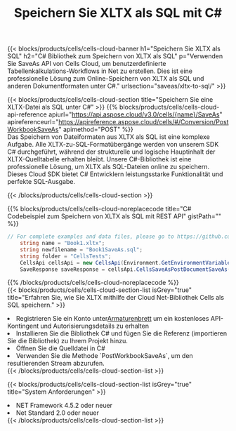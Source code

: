 ﻿---
title:  Speichern Sie XLTX als SQL mit C#
description:  Verwendung des Cloud SDK Aspose.Cells für C# zum Speichern der XLTX-Formatdatei als SQL-Formatdatei.
kwords: Excel, Save XLTX as SQL, REST, C#
howto: How to save XLTX as SQL using Aspose.Cells Cloud C# library.
---
{{< blocks/products/cells/cells-cloud-banner h1="Speichern Sie XLTX als SQL" h2="C# Bibliothek zum Speichern von XLTX als SQL" p="Verwenden Sie SaveAs API von Cells Cloud, um benutzerdefinierte Tabellenkalkulations-Workflows in Net zu erstellen. Dies ist eine professionelle Lösung zum Online-Speichern von XLTX als SQL und anderen Dokumentformaten unter C#." urlsection="saveas/xltx-to-sql/" >}}

{{< blocks/products/cells/cells-cloud-section title="Speichern Sie eine XLTX-Datei als SQL unter C#" >}}
{{% blocks/products/cells/cells-cloud-api-reference apiurl="https://api.aspose.cloud/v3.0/cells/{name}/SaveAs" apireferenceurl="https://apireference.aspose.cloud/cells/#/Conversion/PostWorkbookSaveAs" apimethod="POST" %}}
<br/>
Das Speichern von Dateiformaten aus XLTX als SQL ist eine komplexe Aufgabe. Alle XLTX-zu-SQL-Formatübergänge werden von unserem SDK C# durchgeführt, während der strukturelle und logische Hauptinhalt der XLTX-Quelltabelle erhalten bleibt. Unsere C#-Bibliothek ist eine professionelle Lösung, um XLTX als SQL-Dateien online zu speichern. Dieses Cloud SDK bietet C# Entwicklern leistungsstarke Funktionalität und perfekte SQL-Ausgabe.

{{< /blocks/products/cells/cells-cloud-section >}}

{{% blocks/products/cells/cells-cloud-noreplacecode title="C# Codebeispiel zum Speichern von XLTX als SQL mit REST API" gistPath="" %}}
  
```cs
// For complete examples and data files, please go to https://github.com/aspose-cells-cloud/aspose-cells-cloud-dotnet/
    string name = "Book1.xltx";
    string newfilename = "Book1SaveAs.sql";
    string folder = "CellsTests";
    CellsApi cellsApi = new CellsApi(Environment.GetEnvironmentVariable("ProductClientId"), Environment.GetEnvironmentVariable("ProductClientSecret"));
    SaveResponse saveResponse = cellsApi.CellsSaveAsPostDocumentSaveAs(name, null, newfilename, null,null,folder);
```
  
{{% /blocks/products/cells/cells-cloud-noreplacecode %}}
<br/>
{{< blocks/products/cells/cells-cloud-section-list isGrey="true" title="Erfahren Sie, wie Sie XLTX mithilfe der Cloud Net-Bibliothek Cells als SQL speichern." >}}
<li> Registrieren Sie ein Konto unter<a href="https://dashboard.aspose.cloud/">Armaturenbrett</a> um ein kostenloses API-Kontingent und Autorisierungsdetails zu erhalten</li>
<li>Installieren Sie die Bibliothek C# und fügen Sie die Referenz (importieren Sie die Bibliothek) zu Ihrem Projekt hinzu.</li>
<li>Öffnen Sie die Quelldatei in C#</li>
<li>Verwenden Sie die Methode `PostWorkbookSaveAs`, um den resultierenden Stream abzurufen.</li>
{{< /blocks/products/cells/cells-cloud-section-list >}}

{{< blocks/products/cells/cells-cloud-section-list isGrey="true" title="System Anforderungen" >}}
<li>NET Framework 4.5.2 oder neuer</li>
<li>Net Standard 2.0 oder neuer</li>
{{< /blocks/products/cells/cells-cloud-section-list >}}
